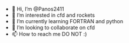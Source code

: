 - 👋 Hi, I’m @Panos2411
- 👀 I’m interested in cfd and rockets
- 🌱 I’m currently learning FORTRAN and python
- 💞️ I’m looking to collaborate on cfd
- 📫 How to reach me DO NOT :)

<!---
Panos2411/Panos2411 is a ✨ special ✨ repository because its `README.md` (this file) appears on your GitHub profile.
You can click the Preview link to take a look at your changes.
--->
